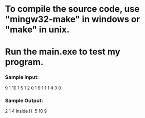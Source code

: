 # To compile the source code, use "mingw32-make" in windows or "make" in unix.
# Run the main.exe to test my program.

### Sample Input:
  9
  1 10
  1 5
  1 2
  0
  1 9
  1 1
  1 4
  0
  0
### Sample Output:
  2 1 4 
  Inside H: 5 10 9
